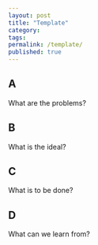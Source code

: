 ```yaml
---
layout: post
title: "Template"
category:
tags:
permalink: /template/
published: true
---
```


## A

What are the problems?

## B

What is the ideal?

## C

What is to be done?

## D

What can we learn from?
